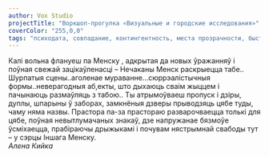 ```yaml
---
author: Vox Studio
projectTitle: "Воркшоп-прогулка «Визуальные и городские исследования»"
coverColor: "255,0,0"
tags: "психодата, совпадание, контингентность, места прозрачности, быстрое знание -ые -я, саморазрушающиеся структуры"
---
```

Калі вольна флануеш па Менску , адкрытая да новых ўражанняў і поўная свежай зацікаўленасці – Нечаканы Менск раскрыецца табе.. Шурпатыя сцены..аголенае мураванне…сюррэалістычныя формы..неверагодныя аб,екты, што дыхаюць сваім жыццем і пачынаюць размаўляць з табою.. Ты атрымоўваеш пропуск і дзіры, дуплы, шпарыны ў заборах, замкнёныя дзверы прыводзяць цябе туды, чаму няма назвы. Прастора па-за прастораю разварочваецца толькі для цябе, поўная невытлумачаных знакаў, дзе напружанае бязмоўе ўсміхаецца, прабіраючы дрыжыкамі і почувам нястрымнай свабоды тут – у сэрцы Іншага Менску.  
_Алена Кийка_
